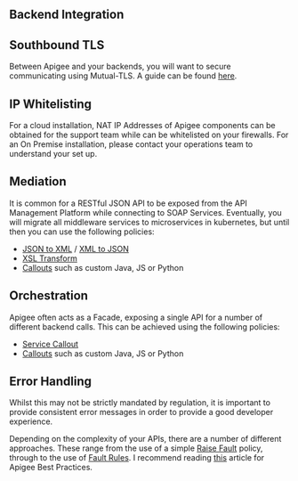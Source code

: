 Backend Integration
---

Southbound TLS
---

Between Apigee and your backends, you will want to secure communicating using Mutual-TLS. A guide can be found [here](https://docs.apigee.com/api-platform/system-administration/configuring-ssl-edge-backend-service.html). 

IP Whitelisting
---
For a cloud installation, NAT IP Addresses of Apigee components can be obtained for the support team while can be whitelisted on your firewalls. For an On Premise installation, please contact your operations team to understand your set up.

Mediation
---

It is common for a RESTful JSON API to be exposed from the API Management Platform while connecting to SOAP Services. Eventually, you will migrate all middleware services to microservices in kubernetes, but until then you can use the following policies:
- [JSON to XML](https://docs.apigee.com/api-platform/reference/policies/json-xml-policy) / [XML to JSON](https://docs.apigee.com/api-platform/reference/policies/xml-json-policy)
- [XSL Transform](https://docs.apigee.com/api-platform/reference/policies/xsl-transform-policy)
- [Callouts](https://docs.apigee.com/api-platform/reference/policies/javascript-policy) such as custom Java, JS or Python

Orchestration
---

Apigee often acts as a Facade, exposing a single API for a number of different backend calls. This can be achieved using the following policies:
- [Service Callout](https://docs.apigee.com/api-platform/reference/policies/service-callout-policy)
- [Callouts](https://docs.apigee.com/api-platform/reference/policies/javascript-policy) such as custom Java, JS or Python


Error Handling
---

Whilst this may not be strictly mandated by regulation, it is important to provide consistent error messages in order to provide a good developer experience. 

Depending on the complexity of your APIs, there are a number of different approaches. These range from the use of a simple [Raise Fault](https://docs.apigee.com/api-platform/reference/policies/raise-fault-policy) policy, through to the use of [Fault Rules](https://docs.apigee.com/api-platform/fundamentals/fault-handling). I recommend reading [this](https://community.apigee.com/articles/23724/an-error-handling-pattern-for-apigee-proxies.html) article for Apigee Best Practices.
